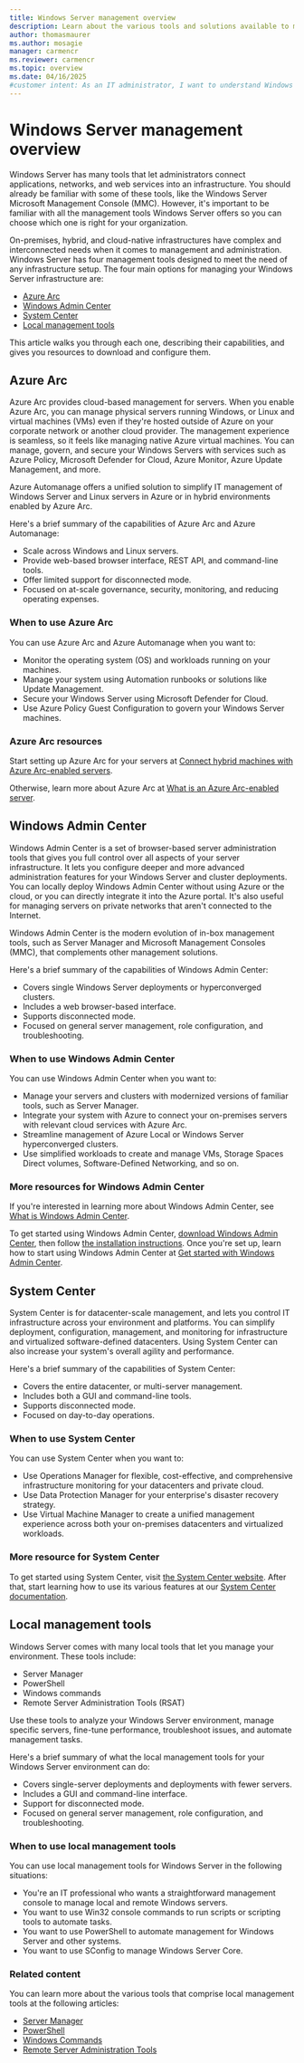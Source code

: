 ```yaml
---
title: Windows Server management overview
description: Learn about the various tools and solutions available to manage Windows Server effectively, including Azure Arc and Windows Admin Center.
author: thomasmaurer
ms.author: mosagie
manager: carmencr
ms.reviewer: carmencr
ms.topic: overview
ms.date: 04/16/2025
#customer intent: As an IT administrator, I want to understand Windows Server management tools so that I can choose the best solution for my organization.
---
```


# Windows Server management overview

Windows Server has many tools that let administrators connect applications, networks, and web services into an infrastructure. You should already be familiar with some of these tools, like the Windows Server Microsoft Management Console (MMC). However, it's important to be familiar with all the management tools Windows Server offers so you can choose which one is right for your organization.

On-premises, hybrid, and cloud-native infrastructures have complex and interconnected needs when it comes to management and administration. Windows Server has four management tools designed to meet the need of any infrastructure setup. The four main options for managing your Windows Server infrastructure are:

- [Azure Arc](#azure-arc)
- [Windows Admin Center](#windows-admin-center)
- [System Center](#system-center)
- [Local management tools](#local-management-tools)

This article walks you through each one, describing their capabilities, and gives you resources to download and configure them.

## Azure Arc

Azure Arc provides cloud-based management for servers. When you enable Azure Arc, you can manage physical servers running Windows, or Linux and virtual machines (VMs) even if they're hosted outside of Azure on your corporate network or another cloud provider. The management experience is seamless, so it feels like managing native Azure virtual machines. You can manage, govern, and secure your Windows Servers with services such as Azure Policy, Microsoft Defender for Cloud, Azure Monitor, Azure Update Management, and more.

Azure Automanage offers a unified solution to simplify IT management of Windows Server and Linux servers in Azure or in hybrid environments enabled by Azure Arc.

Here's a brief summary of the capabilities of Azure Arc and Azure Automanage:

- Scale across Windows and Linux servers.
- Provide web-based browser interface, REST API, and command-line tools.
- Offer limited support for disconnected mode.
- Focused on at-scale governance, security, monitoring, and reducing operating expenses.

### When to use Azure Arc

You can use Azure Arc and Azure Automanage when you want to:

- Monitor the operating system (OS) and workloads running on your machines.
- Manage your system using Automation runbooks or solutions like Update Management.
- Secure your Windows Server using Microsoft Defender for Cloud.
- Use Azure Policy Guest Configuration to govern your Windows Server machines.

### Azure Arc resources

Start setting up Azure Arc for your servers at [Connect hybrid machines with Azure Arc-enabled servers](/azure/azure-arc/servers/learn/quick-enable-hybrid-vm).

Otherwise, learn more about Azure Arc at [What is an Azure Arc-enabled server](/azure/azure-arc/servers/overview).

## Windows Admin Center

Windows Admin Center is a set of browser-based server administration tools that gives you full control over all aspects of your server infrastructure. It lets you configure deeper and more advanced administration features for your Windows Server and cluster deployments. You can locally deploy Windows Admin Center without using Azure or the cloud, or you can directly integrate it into the Azure portal. It's also useful for managing servers on private networks that aren't connected to the Internet.

Windows Admin Center is the modern evolution of in-box management tools, such as Server Manager and Microsoft Management Consoles (MMC), that complements other management solutions.

Here's a brief summary of the capabilities of Windows Admin Center:

- Covers single Windows Server deployments or hyperconverged clusters.
- Includes a web browser-based interface.
- Supports disconnected mode.
- Focused on general server management, role configuration, and troubleshooting.

### When to use Windows Admin Center

You can use Windows Admin Center when you want to:

- Manage your servers and clusters with modernized versions of familiar tools, such as Server Manager.
- Integrate your system with Azure to connect your on-premises servers with relevant cloud services with Azure Arc.
- Streamline management of Azure Local or Windows Server hyperconverged clusters.
- Use simplified workloads to create and manage VMs, Storage Spaces Direct volumes, Software-Defined Networking, and so on.

### More resources for Windows Admin Center

If you're interested in learning more about Windows Admin Center, see [What is Windows Admin Center](../manage/windows-admin-center/understand/what-is.md).

To get started using Windows Admin Center, [download Windows Admin Center](https://www.microsoft.com/evalcenter/evaluate-windows-admin-center), then follow [the installation instructions](../manage/windows-admin-center/deploy/install.md). Once you're set up, learn how to start using Windows Admin Center at [Get started with Windows Admin Center](../manage/windows-admin-center/use/get-started.md).

## System Center

System Center is for datacenter-scale management, and lets you control IT infrastructure across your environment and platforms. You can simplify deployment, configuration, management, and monitoring for infrastructure and virtualized software-defined datacenters. Using System Center can also increase your system's overall agility and performance.

Here's a brief summary of the capabilities of System Center:

- Covers the entire datacenter, or multi-server management.
- Includes both a GUI and command-line tools.
- Supports disconnected mode.
- Focused on day-to-day operations.

### When to use System Center

You can use System Center when you want to:

- Use Operations Manager for flexible, cost-effective, and comprehensive infrastructure monitoring for your datacenters and private cloud.
- Use Data Protection Manager for your enterprise's disaster recovery strategy.
- Use Virtual Machine Manager to create a unified management experience across both your on-premises datacenters and virtualized workloads.

### More resource for System Center

To get started using System Center, visit [the System Center website](https://www.microsoft.com/system-center). After that, start learning how to use its various features at our [System Center documentation](/system-center).

## Local management tools

Windows Server comes with many local tools that let you manage your environment. These tools include:

- Server Manager
- PowerShell
- Windows commands
- Remote Server Administration Tools (RSAT)

Use these tools to analyze your Windows Server environment, manage specific servers, fine-tune performance, troubleshoot issues, and automate management tasks.

Here's a brief summary of what the local management tools for your Windows Server environment can do:

- Covers single-server deployments and deployments with fewer servers.
- Includes a GUI and command-line interface.
- Support for disconnected mode.
- Focused on general server management, role configuration, and troubleshooting.

### When to use local management tools

You can use local management tools for Windows Server in the following situations:

- You're an IT professional who wants a straightforward management console to manage local and remote Windows servers.
- You want to use Win32 console commands to run scripts or scripting tools to automate tasks.
- You want to use PowerShell to automate management for Windows Server and other systems.
- You want to use SConfig to manage Windows Server Core.

### Related content

You can learn more about the various tools that comprise local management tools at the following articles:

- [Server Manager](server-manager/server-manager.md)
- [PowerShell](/powershell/scripting/overview)
- [Windows Commands](windows-commands/windows-commands.md)
- [Remote Server Administration Tools](../remote/remote-server-administration-tools.md)
